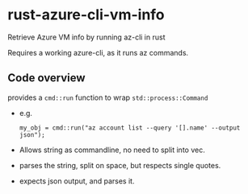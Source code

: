 # rust-azure-cli-vm-info

Retrieve Azure VM info by running az-cli in rust

Requires a working azure-cli, as it runs az commands.

## Code overview

provides a ```cmd::run``` function to wrap ```std::process::Command```

* e.g.

      my_obj = cmd::run("az account list --query '[].name' --output json");

* Allows string as commandline, no need to split into vec.
* parses the string, split on space, but respects single quotes.
* expects json output, and parses it.

